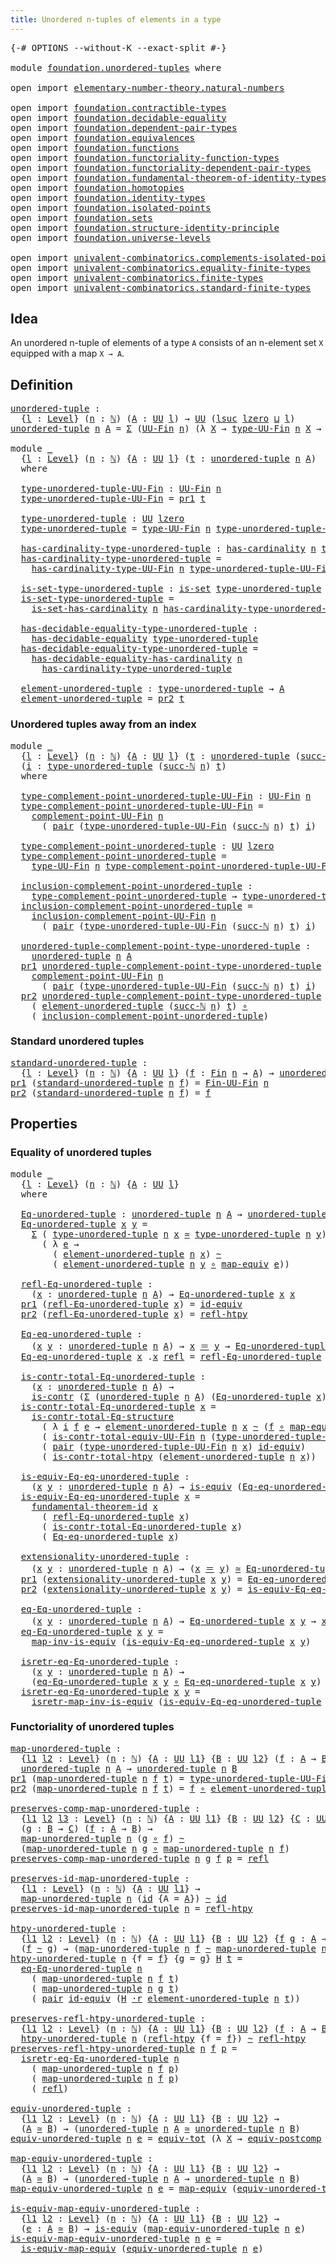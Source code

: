```yaml
---
title: Unordered n-tuples of elements in a type
---
```


<pre class="Agda"><a id="66" class="Symbol">{-#</a> <a id="70" class="Keyword">OPTIONS</a> <a id="78" class="Pragma">--without-K</a> <a id="90" class="Pragma">--exact-split</a> <a id="104" class="Symbol">#-}</a>

<a id="109" class="Keyword">module</a> <a id="116" href="foundation.unordered-tuples.html" class="Module">foundation.unordered-tuples</a> <a id="144" class="Keyword">where</a>

<a id="151" class="Keyword">open</a> <a id="156" class="Keyword">import</a> <a id="163" href="elementary-number-theory.natural-numbers.html" class="Module">elementary-number-theory.natural-numbers</a>

<a id="205" class="Keyword">open</a> <a id="210" class="Keyword">import</a> <a id="217" href="foundation.contractible-types.html" class="Module">foundation.contractible-types</a>
<a id="247" class="Keyword">open</a> <a id="252" class="Keyword">import</a> <a id="259" href="foundation.decidable-equality.html" class="Module">foundation.decidable-equality</a>
<a id="289" class="Keyword">open</a> <a id="294" class="Keyword">import</a> <a id="301" href="foundation.dependent-pair-types.html" class="Module">foundation.dependent-pair-types</a>
<a id="333" class="Keyword">open</a> <a id="338" class="Keyword">import</a> <a id="345" href="foundation.equivalences.html" class="Module">foundation.equivalences</a>
<a id="369" class="Keyword">open</a> <a id="374" class="Keyword">import</a> <a id="381" href="foundation.functions.html" class="Module">foundation.functions</a>
<a id="402" class="Keyword">open</a> <a id="407" class="Keyword">import</a> <a id="414" href="foundation.functoriality-function-types.html" class="Module">foundation.functoriality-function-types</a>
<a id="454" class="Keyword">open</a> <a id="459" class="Keyword">import</a> <a id="466" href="foundation.functoriality-dependent-pair-types.html" class="Module">foundation.functoriality-dependent-pair-types</a>
<a id="512" class="Keyword">open</a> <a id="517" class="Keyword">import</a> <a id="524" href="foundation.fundamental-theorem-of-identity-types.html" class="Module">foundation.fundamental-theorem-of-identity-types</a>
<a id="573" class="Keyword">open</a> <a id="578" class="Keyword">import</a> <a id="585" href="foundation.homotopies.html" class="Module">foundation.homotopies</a>
<a id="607" class="Keyword">open</a> <a id="612" class="Keyword">import</a> <a id="619" href="foundation.identity-types.html" class="Module">foundation.identity-types</a>
<a id="645" class="Keyword">open</a> <a id="650" class="Keyword">import</a> <a id="657" href="foundation.isolated-points.html" class="Module">foundation.isolated-points</a>
<a id="684" class="Keyword">open</a> <a id="689" class="Keyword">import</a> <a id="696" href="foundation.sets.html" class="Module">foundation.sets</a>
<a id="712" class="Keyword">open</a> <a id="717" class="Keyword">import</a> <a id="724" href="foundation.structure-identity-principle.html" class="Module">foundation.structure-identity-principle</a>
<a id="764" class="Keyword">open</a> <a id="769" class="Keyword">import</a> <a id="776" href="foundation.universe-levels.html" class="Module">foundation.universe-levels</a>

<a id="804" class="Keyword">open</a> <a id="809" class="Keyword">import</a> <a id="816" href="univalent-combinatorics.complements-isolated-points.html" class="Module">univalent-combinatorics.complements-isolated-points</a>
<a id="868" class="Keyword">open</a> <a id="873" class="Keyword">import</a> <a id="880" href="univalent-combinatorics.equality-finite-types.html" class="Module">univalent-combinatorics.equality-finite-types</a>
<a id="926" class="Keyword">open</a> <a id="931" class="Keyword">import</a> <a id="938" href="univalent-combinatorics.finite-types.html" class="Module">univalent-combinatorics.finite-types</a>
<a id="975" class="Keyword">open</a> <a id="980" class="Keyword">import</a> <a id="987" href="univalent-combinatorics.standard-finite-types.html" class="Module">univalent-combinatorics.standard-finite-types</a>
</pre>
## Idea

An unordered n-tuple of elements of a type `A` consists of an n-element set `X` equipped with a map `X → A`.

## Definition

<pre class="Agda"><a id="unordered-tuple"></a><a id="1180" href="foundation.unordered-tuples.html#1180" class="Function">unordered-tuple</a> <a id="1196" class="Symbol">:</a>
  <a id="1200" class="Symbol">{</a><a id="1201" href="foundation.unordered-tuples.html#1201" class="Bound">l</a> <a id="1203" class="Symbol">:</a> <a id="1205" href="Agda.Primitive.html#597" class="Postulate">Level</a><a id="1210" class="Symbol">}</a> <a id="1212" class="Symbol">(</a><a id="1213" href="foundation.unordered-tuples.html#1213" class="Bound">n</a> <a id="1215" class="Symbol">:</a> <a id="1217" href="elementary-number-theory.natural-numbers.html#1530" class="Datatype">ℕ</a><a id="1218" class="Symbol">)</a> <a id="1220" class="Symbol">(</a><a id="1221" href="foundation.unordered-tuples.html#1221" class="Bound">A</a> <a id="1223" class="Symbol">:</a> <a id="1225" href="foundation-core.universe-levels.html#235" class="Primitive">UU</a> <a id="1228" href="foundation.unordered-tuples.html#1201" class="Bound">l</a><a id="1229" class="Symbol">)</a> <a id="1231" class="Symbol">→</a> <a id="1233" href="foundation-core.universe-levels.html#235" class="Primitive">UU</a> <a id="1236" class="Symbol">(</a><a id="1237" href="Agda.Primitive.html#780" class="Primitive">lsuc</a> <a id="1242" href="Agda.Primitive.html#764" class="Primitive">lzero</a> <a id="1248" href="Agda.Primitive.html#810" class="Primitive Operator">⊔</a> <a id="1250" href="foundation.unordered-tuples.html#1201" class="Bound">l</a><a id="1251" class="Symbol">)</a>
<a id="1253" href="foundation.unordered-tuples.html#1180" class="Function">unordered-tuple</a> <a id="1269" href="foundation.unordered-tuples.html#1269" class="Bound">n</a> <a id="1271" href="foundation.unordered-tuples.html#1271" class="Bound">A</a> <a id="1273" class="Symbol">=</a> <a id="1275" href="foundation-core.dependent-pair-types.html#515" class="Record">Σ</a> <a id="1277" class="Symbol">(</a><a id="1278" href="univalent-combinatorics.finite-types.html#5852" class="Function">UU-Fin</a> <a id="1285" href="foundation.unordered-tuples.html#1269" class="Bound">n</a><a id="1286" class="Symbol">)</a> <a id="1288" class="Symbol">(λ</a> <a id="1291" href="foundation.unordered-tuples.html#1291" class="Bound">X</a> <a id="1293" class="Symbol">→</a> <a id="1295" href="univalent-combinatorics.finite-types.html#5914" class="Function">type-UU-Fin</a> <a id="1307" href="foundation.unordered-tuples.html#1269" class="Bound">n</a> <a id="1309" href="foundation.unordered-tuples.html#1291" class="Bound">X</a> <a id="1311" class="Symbol">→</a> <a id="1313" href="foundation.unordered-tuples.html#1271" class="Bound">A</a><a id="1314" class="Symbol">)</a>

<a id="1317" class="Keyword">module</a> <a id="1324" href="foundation.unordered-tuples.html#1324" class="Module">_</a>
  <a id="1328" class="Symbol">{</a><a id="1329" href="foundation.unordered-tuples.html#1329" class="Bound">l</a> <a id="1331" class="Symbol">:</a> <a id="1333" href="Agda.Primitive.html#597" class="Postulate">Level</a><a id="1338" class="Symbol">}</a> <a id="1340" class="Symbol">(</a><a id="1341" href="foundation.unordered-tuples.html#1341" class="Bound">n</a> <a id="1343" class="Symbol">:</a> <a id="1345" href="elementary-number-theory.natural-numbers.html#1530" class="Datatype">ℕ</a><a id="1346" class="Symbol">)</a> <a id="1348" class="Symbol">{</a><a id="1349" href="foundation.unordered-tuples.html#1349" class="Bound">A</a> <a id="1351" class="Symbol">:</a> <a id="1353" href="foundation-core.universe-levels.html#235" class="Primitive">UU</a> <a id="1356" href="foundation.unordered-tuples.html#1329" class="Bound">l</a><a id="1357" class="Symbol">}</a> <a id="1359" class="Symbol">(</a><a id="1360" href="foundation.unordered-tuples.html#1360" class="Bound">t</a> <a id="1362" class="Symbol">:</a> <a id="1364" href="foundation.unordered-tuples.html#1180" class="Function">unordered-tuple</a> <a id="1380" href="foundation.unordered-tuples.html#1341" class="Bound">n</a> <a id="1382" href="foundation.unordered-tuples.html#1349" class="Bound">A</a><a id="1383" class="Symbol">)</a>
  <a id="1387" class="Keyword">where</a>

  <a id="1396" href="foundation.unordered-tuples.html#1396" class="Function">type-unordered-tuple-UU-Fin</a> <a id="1424" class="Symbol">:</a> <a id="1426" href="univalent-combinatorics.finite-types.html#5852" class="Function">UU-Fin</a> <a id="1433" href="foundation.unordered-tuples.html#1341" class="Bound">n</a>
  <a id="1437" href="foundation.unordered-tuples.html#1396" class="Function">type-unordered-tuple-UU-Fin</a> <a id="1465" class="Symbol">=</a> <a id="1467" href="foundation-core.dependent-pair-types.html#605" class="Field">pr1</a> <a id="1471" href="foundation.unordered-tuples.html#1360" class="Bound">t</a>

  <a id="1476" href="foundation.unordered-tuples.html#1476" class="Function">type-unordered-tuple</a> <a id="1497" class="Symbol">:</a> <a id="1499" href="foundation-core.universe-levels.html#235" class="Primitive">UU</a> <a id="1502" href="Agda.Primitive.html#764" class="Primitive">lzero</a>
  <a id="1510" href="foundation.unordered-tuples.html#1476" class="Function">type-unordered-tuple</a> <a id="1531" class="Symbol">=</a> <a id="1533" href="univalent-combinatorics.finite-types.html#5914" class="Function">type-UU-Fin</a> <a id="1545" href="foundation.unordered-tuples.html#1341" class="Bound">n</a> <a id="1547" href="foundation.unordered-tuples.html#1396" class="Function">type-unordered-tuple-UU-Fin</a>

  <a id="1578" href="foundation.unordered-tuples.html#1578" class="Function">has-cardinality-type-unordered-tuple</a> <a id="1615" class="Symbol">:</a> <a id="1617" href="univalent-combinatorics.finite-types.html#5208" class="Function">has-cardinality</a> <a id="1633" href="foundation.unordered-tuples.html#1341" class="Bound">n</a> <a id="1635" href="foundation.unordered-tuples.html#1476" class="Function">type-unordered-tuple</a>
  <a id="1658" href="foundation.unordered-tuples.html#1578" class="Function">has-cardinality-type-unordered-tuple</a> <a id="1695" class="Symbol">=</a>
    <a id="1701" href="univalent-combinatorics.finite-types.html#5994" class="Function">has-cardinality-type-UU-Fin</a> <a id="1729" href="foundation.unordered-tuples.html#1341" class="Bound">n</a> <a id="1731" href="foundation.unordered-tuples.html#1396" class="Function">type-unordered-tuple-UU-Fin</a>

  <a id="1762" href="foundation.unordered-tuples.html#1762" class="Function">is-set-type-unordered-tuple</a> <a id="1790" class="Symbol">:</a> <a id="1792" href="foundation-core.sets.html#1113" class="Function">is-set</a> <a id="1799" href="foundation.unordered-tuples.html#1476" class="Function">type-unordered-tuple</a>
  <a id="1822" href="foundation.unordered-tuples.html#1762" class="Function">is-set-type-unordered-tuple</a> <a id="1850" class="Symbol">=</a>
    <a id="1856" href="univalent-combinatorics.finite-types.html#14885" class="Function">is-set-has-cardinality</a> <a id="1879" href="foundation.unordered-tuples.html#1341" class="Bound">n</a> <a id="1881" href="foundation.unordered-tuples.html#1578" class="Function">has-cardinality-type-unordered-tuple</a>

  <a id="1921" href="foundation.unordered-tuples.html#1921" class="Function">has-decidable-equality-type-unordered-tuple</a> <a id="1965" class="Symbol">:</a>
    <a id="1971" href="foundation.decidable-equality.html#1796" class="Function">has-decidable-equality</a> <a id="1994" href="foundation.unordered-tuples.html#1476" class="Function">type-unordered-tuple</a>
  <a id="2017" href="foundation.unordered-tuples.html#1921" class="Function">has-decidable-equality-type-unordered-tuple</a> <a id="2061" class="Symbol">=</a>
    <a id="2067" href="univalent-combinatorics.equality-finite-types.html#2182" class="Function">has-decidable-equality-has-cardinality</a> <a id="2106" href="foundation.unordered-tuples.html#1341" class="Bound">n</a>
      <a id="2114" href="foundation.unordered-tuples.html#1578" class="Function">has-cardinality-type-unordered-tuple</a>
      
  <a id="2160" href="foundation.unordered-tuples.html#2160" class="Function">element-unordered-tuple</a> <a id="2184" class="Symbol">:</a> <a id="2186" href="foundation.unordered-tuples.html#1476" class="Function">type-unordered-tuple</a> <a id="2207" class="Symbol">→</a> <a id="2209" href="foundation.unordered-tuples.html#1349" class="Bound">A</a>
  <a id="2213" href="foundation.unordered-tuples.html#2160" class="Function">element-unordered-tuple</a> <a id="2237" class="Symbol">=</a> <a id="2239" href="foundation-core.dependent-pair-types.html#617" class="Field">pr2</a> <a id="2243" href="foundation.unordered-tuples.html#1360" class="Bound">t</a>
</pre>
### Unordered tuples away from an index

<pre class="Agda"><a id="2299" class="Keyword">module</a> <a id="2306" href="foundation.unordered-tuples.html#2306" class="Module">_</a>
  <a id="2310" class="Symbol">{</a><a id="2311" href="foundation.unordered-tuples.html#2311" class="Bound">l</a> <a id="2313" class="Symbol">:</a> <a id="2315" href="Agda.Primitive.html#597" class="Postulate">Level</a><a id="2320" class="Symbol">}</a> <a id="2322" class="Symbol">(</a><a id="2323" href="foundation.unordered-tuples.html#2323" class="Bound">n</a> <a id="2325" class="Symbol">:</a> <a id="2327" href="elementary-number-theory.natural-numbers.html#1530" class="Datatype">ℕ</a><a id="2328" class="Symbol">)</a> <a id="2330" class="Symbol">{</a><a id="2331" href="foundation.unordered-tuples.html#2331" class="Bound">A</a> <a id="2333" class="Symbol">:</a> <a id="2335" href="foundation-core.universe-levels.html#235" class="Primitive">UU</a> <a id="2338" href="foundation.unordered-tuples.html#2311" class="Bound">l</a><a id="2339" class="Symbol">}</a> <a id="2341" class="Symbol">(</a><a id="2342" href="foundation.unordered-tuples.html#2342" class="Bound">t</a> <a id="2344" class="Symbol">:</a> <a id="2346" href="foundation.unordered-tuples.html#1180" class="Function">unordered-tuple</a> <a id="2362" class="Symbol">(</a><a id="2363" href="elementary-number-theory.natural-numbers.html#1564" class="InductiveConstructor">succ-ℕ</a> <a id="2370" href="foundation.unordered-tuples.html#2323" class="Bound">n</a><a id="2371" class="Symbol">)</a> <a id="2373" href="foundation.unordered-tuples.html#2331" class="Bound">A</a><a id="2374" class="Symbol">)</a>
  <a id="2378" class="Symbol">(</a><a id="2379" href="foundation.unordered-tuples.html#2379" class="Bound">i</a> <a id="2381" class="Symbol">:</a> <a id="2383" href="foundation.unordered-tuples.html#1476" class="Function">type-unordered-tuple</a> <a id="2404" class="Symbol">(</a><a id="2405" href="elementary-number-theory.natural-numbers.html#1564" class="InductiveConstructor">succ-ℕ</a> <a id="2412" href="foundation.unordered-tuples.html#2323" class="Bound">n</a><a id="2413" class="Symbol">)</a> <a id="2415" href="foundation.unordered-tuples.html#2342" class="Bound">t</a><a id="2416" class="Symbol">)</a>
  <a id="2420" class="Keyword">where</a>

  <a id="2429" href="foundation.unordered-tuples.html#2429" class="Function">type-complement-point-unordered-tuple-UU-Fin</a> <a id="2474" class="Symbol">:</a> <a id="2476" href="univalent-combinatorics.finite-types.html#5852" class="Function">UU-Fin</a> <a id="2483" href="foundation.unordered-tuples.html#2323" class="Bound">n</a>
  <a id="2487" href="foundation.unordered-tuples.html#2429" class="Function">type-complement-point-unordered-tuple-UU-Fin</a> <a id="2532" class="Symbol">=</a>
    <a id="2538" href="univalent-combinatorics.complements-isolated-points.html#4996" class="Function">complement-point-UU-Fin</a> <a id="2562" href="foundation.unordered-tuples.html#2323" class="Bound">n</a>
      <a id="2570" class="Symbol">(</a> <a id="2572" href="foundation-core.dependent-pair-types.html#588" class="InductiveConstructor">pair</a> <a id="2577" class="Symbol">(</a><a id="2578" href="foundation.unordered-tuples.html#1396" class="Function">type-unordered-tuple-UU-Fin</a> <a id="2606" class="Symbol">(</a><a id="2607" href="elementary-number-theory.natural-numbers.html#1564" class="InductiveConstructor">succ-ℕ</a> <a id="2614" href="foundation.unordered-tuples.html#2323" class="Bound">n</a><a id="2615" class="Symbol">)</a> <a id="2617" href="foundation.unordered-tuples.html#2342" class="Bound">t</a><a id="2618" class="Symbol">)</a> <a id="2620" href="foundation.unordered-tuples.html#2379" class="Bound">i</a><a id="2621" class="Symbol">)</a>

  <a id="2626" href="foundation.unordered-tuples.html#2626" class="Function">type-complement-point-unordered-tuple</a> <a id="2664" class="Symbol">:</a> <a id="2666" href="foundation-core.universe-levels.html#235" class="Primitive">UU</a> <a id="2669" href="Agda.Primitive.html#764" class="Primitive">lzero</a>
  <a id="2677" href="foundation.unordered-tuples.html#2626" class="Function">type-complement-point-unordered-tuple</a> <a id="2715" class="Symbol">=</a>
    <a id="2721" href="univalent-combinatorics.finite-types.html#5914" class="Function">type-UU-Fin</a> <a id="2733" href="foundation.unordered-tuples.html#2323" class="Bound">n</a> <a id="2735" href="foundation.unordered-tuples.html#2429" class="Function">type-complement-point-unordered-tuple-UU-Fin</a>

  <a id="2783" href="foundation.unordered-tuples.html#2783" class="Function">inclusion-complement-point-unordered-tuple</a> <a id="2826" class="Symbol">:</a>
    <a id="2832" href="foundation.unordered-tuples.html#2626" class="Function">type-complement-point-unordered-tuple</a> <a id="2870" class="Symbol">→</a> <a id="2872" href="foundation.unordered-tuples.html#1476" class="Function">type-unordered-tuple</a> <a id="2893" class="Symbol">(</a><a id="2894" href="elementary-number-theory.natural-numbers.html#1564" class="InductiveConstructor">succ-ℕ</a> <a id="2901" href="foundation.unordered-tuples.html#2323" class="Bound">n</a><a id="2902" class="Symbol">)</a> <a id="2904" href="foundation.unordered-tuples.html#2342" class="Bound">t</a>
  <a id="2908" href="foundation.unordered-tuples.html#2783" class="Function">inclusion-complement-point-unordered-tuple</a> <a id="2951" class="Symbol">=</a>
    <a id="2957" href="univalent-combinatorics.complements-isolated-points.html#5153" class="Function">inclusion-complement-point-UU-Fin</a> <a id="2991" href="foundation.unordered-tuples.html#2323" class="Bound">n</a>
      <a id="2999" class="Symbol">(</a> <a id="3001" href="foundation-core.dependent-pair-types.html#588" class="InductiveConstructor">pair</a> <a id="3006" class="Symbol">(</a><a id="3007" href="foundation.unordered-tuples.html#1396" class="Function">type-unordered-tuple-UU-Fin</a> <a id="3035" class="Symbol">(</a><a id="3036" href="elementary-number-theory.natural-numbers.html#1564" class="InductiveConstructor">succ-ℕ</a> <a id="3043" href="foundation.unordered-tuples.html#2323" class="Bound">n</a><a id="3044" class="Symbol">)</a> <a id="3046" href="foundation.unordered-tuples.html#2342" class="Bound">t</a><a id="3047" class="Symbol">)</a> <a id="3049" href="foundation.unordered-tuples.html#2379" class="Bound">i</a><a id="3050" class="Symbol">)</a>

  <a id="3055" href="foundation.unordered-tuples.html#3055" class="Function">unordered-tuple-complement-point-type-unordered-tuple</a> <a id="3109" class="Symbol">:</a>
    <a id="3115" href="foundation.unordered-tuples.html#1180" class="Function">unordered-tuple</a> <a id="3131" href="foundation.unordered-tuples.html#2323" class="Bound">n</a> <a id="3133" href="foundation.unordered-tuples.html#2331" class="Bound">A</a>
  <a id="3137" href="foundation-core.dependent-pair-types.html#605" class="Field">pr1</a> <a id="3141" href="foundation.unordered-tuples.html#3055" class="Function">unordered-tuple-complement-point-type-unordered-tuple</a> <a id="3195" class="Symbol">=</a>
    <a id="3201" href="univalent-combinatorics.complements-isolated-points.html#4996" class="Function">complement-point-UU-Fin</a> <a id="3225" href="foundation.unordered-tuples.html#2323" class="Bound">n</a>
      <a id="3233" class="Symbol">(</a> <a id="3235" href="foundation-core.dependent-pair-types.html#588" class="InductiveConstructor">pair</a> <a id="3240" class="Symbol">(</a><a id="3241" href="foundation.unordered-tuples.html#1396" class="Function">type-unordered-tuple-UU-Fin</a> <a id="3269" class="Symbol">(</a><a id="3270" href="elementary-number-theory.natural-numbers.html#1564" class="InductiveConstructor">succ-ℕ</a> <a id="3277" href="foundation.unordered-tuples.html#2323" class="Bound">n</a><a id="3278" class="Symbol">)</a> <a id="3280" href="foundation.unordered-tuples.html#2342" class="Bound">t</a><a id="3281" class="Symbol">)</a> <a id="3283" href="foundation.unordered-tuples.html#2379" class="Bound">i</a><a id="3284" class="Symbol">)</a>
  <a id="3288" href="foundation-core.dependent-pair-types.html#617" class="Field">pr2</a> <a id="3292" href="foundation.unordered-tuples.html#3055" class="Function">unordered-tuple-complement-point-type-unordered-tuple</a> <a id="3346" class="Symbol">=</a>
    <a id="3352" class="Symbol">(</a> <a id="3354" href="foundation.unordered-tuples.html#2160" class="Function">element-unordered-tuple</a> <a id="3378" class="Symbol">(</a><a id="3379" href="elementary-number-theory.natural-numbers.html#1564" class="InductiveConstructor">succ-ℕ</a> <a id="3386" href="foundation.unordered-tuples.html#2323" class="Bound">n</a><a id="3387" class="Symbol">)</a> <a id="3389" href="foundation.unordered-tuples.html#2342" class="Bound">t</a><a id="3390" class="Symbol">)</a> <a id="3392" href="foundation-core.functions.html#420" class="Function Operator">∘</a>
    <a id="3398" class="Symbol">(</a> <a id="3400" href="foundation.unordered-tuples.html#2783" class="Function">inclusion-complement-point-unordered-tuple</a><a id="3442" class="Symbol">)</a>
</pre>
### Standard unordered tuples

<pre class="Agda"><a id="standard-unordered-tuple"></a><a id="3488" href="foundation.unordered-tuples.html#3488" class="Function">standard-unordered-tuple</a> <a id="3513" class="Symbol">:</a>
  <a id="3517" class="Symbol">{</a><a id="3518" href="foundation.unordered-tuples.html#3518" class="Bound">l</a> <a id="3520" class="Symbol">:</a> <a id="3522" href="Agda.Primitive.html#597" class="Postulate">Level</a><a id="3527" class="Symbol">}</a> <a id="3529" class="Symbol">(</a><a id="3530" href="foundation.unordered-tuples.html#3530" class="Bound">n</a> <a id="3532" class="Symbol">:</a> <a id="3534" href="elementary-number-theory.natural-numbers.html#1530" class="Datatype">ℕ</a><a id="3535" class="Symbol">)</a> <a id="3537" class="Symbol">{</a><a id="3538" href="foundation.unordered-tuples.html#3538" class="Bound">A</a> <a id="3540" class="Symbol">:</a> <a id="3542" href="foundation-core.universe-levels.html#235" class="Primitive">UU</a> <a id="3545" href="foundation.unordered-tuples.html#3518" class="Bound">l</a><a id="3546" class="Symbol">}</a> <a id="3548" class="Symbol">(</a><a id="3549" href="foundation.unordered-tuples.html#3549" class="Bound">f</a> <a id="3551" class="Symbol">:</a> <a id="3553" href="univalent-combinatorics.standard-finite-types.html#2393" class="Function">Fin</a> <a id="3557" href="foundation.unordered-tuples.html#3530" class="Bound">n</a> <a id="3559" class="Symbol">→</a> <a id="3561" href="foundation.unordered-tuples.html#3538" class="Bound">A</a><a id="3562" class="Symbol">)</a> <a id="3564" class="Symbol">→</a> <a id="3566" href="foundation.unordered-tuples.html#1180" class="Function">unordered-tuple</a> <a id="3582" href="foundation.unordered-tuples.html#3530" class="Bound">n</a> <a id="3584" href="foundation.unordered-tuples.html#3538" class="Bound">A</a>
<a id="3586" href="foundation-core.dependent-pair-types.html#605" class="Field">pr1</a> <a id="3590" class="Symbol">(</a><a id="3591" href="foundation.unordered-tuples.html#3488" class="Function">standard-unordered-tuple</a> <a id="3616" href="foundation.unordered-tuples.html#3616" class="Bound">n</a> <a id="3618" href="foundation.unordered-tuples.html#3618" class="Bound">f</a><a id="3619" class="Symbol">)</a> <a id="3621" class="Symbol">=</a> <a id="3623" href="univalent-combinatorics.finite-types.html#9696" class="Function">Fin-UU-Fin</a> <a id="3634" href="foundation.unordered-tuples.html#3616" class="Bound">n</a>
<a id="3636" href="foundation-core.dependent-pair-types.html#617" class="Field">pr2</a> <a id="3640" class="Symbol">(</a><a id="3641" href="foundation.unordered-tuples.html#3488" class="Function">standard-unordered-tuple</a> <a id="3666" href="foundation.unordered-tuples.html#3666" class="Bound">n</a> <a id="3668" href="foundation.unordered-tuples.html#3668" class="Bound">f</a><a id="3669" class="Symbol">)</a> <a id="3671" class="Symbol">=</a> <a id="3673" href="foundation.unordered-tuples.html#3668" class="Bound">f</a>
</pre>
## Properties

### Equality of unordered tuples

<pre class="Agda"><a id="3737" class="Keyword">module</a> <a id="3744" href="foundation.unordered-tuples.html#3744" class="Module">_</a>
  <a id="3748" class="Symbol">{</a><a id="3749" href="foundation.unordered-tuples.html#3749" class="Bound">l</a> <a id="3751" class="Symbol">:</a> <a id="3753" href="Agda.Primitive.html#597" class="Postulate">Level</a><a id="3758" class="Symbol">}</a> <a id="3760" class="Symbol">(</a><a id="3761" href="foundation.unordered-tuples.html#3761" class="Bound">n</a> <a id="3763" class="Symbol">:</a> <a id="3765" href="elementary-number-theory.natural-numbers.html#1530" class="Datatype">ℕ</a><a id="3766" class="Symbol">)</a> <a id="3768" class="Symbol">{</a><a id="3769" href="foundation.unordered-tuples.html#3769" class="Bound">A</a> <a id="3771" class="Symbol">:</a> <a id="3773" href="foundation-core.universe-levels.html#235" class="Primitive">UU</a> <a id="3776" href="foundation.unordered-tuples.html#3749" class="Bound">l</a><a id="3777" class="Symbol">}</a>
  <a id="3781" class="Keyword">where</a>
  
  <a id="3792" href="foundation.unordered-tuples.html#3792" class="Function">Eq-unordered-tuple</a> <a id="3811" class="Symbol">:</a> <a id="3813" href="foundation.unordered-tuples.html#1180" class="Function">unordered-tuple</a> <a id="3829" href="foundation.unordered-tuples.html#3761" class="Bound">n</a> <a id="3831" href="foundation.unordered-tuples.html#3769" class="Bound">A</a> <a id="3833" class="Symbol">→</a> <a id="3835" href="foundation.unordered-tuples.html#1180" class="Function">unordered-tuple</a> <a id="3851" href="foundation.unordered-tuples.html#3761" class="Bound">n</a> <a id="3853" href="foundation.unordered-tuples.html#3769" class="Bound">A</a> <a id="3855" class="Symbol">→</a> <a id="3857" href="foundation-core.universe-levels.html#235" class="Primitive">UU</a> <a id="3860" href="foundation.unordered-tuples.html#3749" class="Bound">l</a>
  <a id="3864" href="foundation.unordered-tuples.html#3792" class="Function">Eq-unordered-tuple</a> <a id="3883" href="foundation.unordered-tuples.html#3883" class="Bound">x</a> <a id="3885" href="foundation.unordered-tuples.html#3885" class="Bound">y</a> <a id="3887" class="Symbol">=</a>
    <a id="3893" href="foundation-core.dependent-pair-types.html#515" class="Record">Σ</a> <a id="3895" class="Symbol">(</a> <a id="3897" href="foundation.unordered-tuples.html#1476" class="Function">type-unordered-tuple</a> <a id="3918" href="foundation.unordered-tuples.html#3761" class="Bound">n</a> <a id="3920" href="foundation.unordered-tuples.html#3883" class="Bound">x</a> <a id="3922" href="foundation-core.equivalences.html#1621" class="Function Operator">≃</a> <a id="3924" href="foundation.unordered-tuples.html#1476" class="Function">type-unordered-tuple</a> <a id="3945" href="foundation.unordered-tuples.html#3761" class="Bound">n</a> <a id="3947" href="foundation.unordered-tuples.html#3885" class="Bound">y</a><a id="3948" class="Symbol">)</a>
      <a id="3956" class="Symbol">(</a> <a id="3958" class="Symbol">λ</a> <a id="3960" href="foundation.unordered-tuples.html#3960" class="Bound">e</a> <a id="3962" class="Symbol">→</a>
        <a id="3972" class="Symbol">(</a> <a id="3974" href="foundation.unordered-tuples.html#2160" class="Function">element-unordered-tuple</a> <a id="3998" href="foundation.unordered-tuples.html#3761" class="Bound">n</a> <a id="4000" href="foundation.unordered-tuples.html#3883" class="Bound">x</a><a id="4001" class="Symbol">)</a> <a id="4003" href="foundation-core.homotopies.html#627" class="Function Operator">~</a>
        <a id="4013" class="Symbol">(</a> <a id="4015" href="foundation.unordered-tuples.html#2160" class="Function">element-unordered-tuple</a> <a id="4039" href="foundation.unordered-tuples.html#3761" class="Bound">n</a> <a id="4041" href="foundation.unordered-tuples.html#3885" class="Bound">y</a> <a id="4043" href="foundation-core.functions.html#420" class="Function Operator">∘</a> <a id="4045" href="foundation-core.equivalences.html#1821" class="Function">map-equiv</a> <a id="4055" href="foundation.unordered-tuples.html#3960" class="Bound">e</a><a id="4056" class="Symbol">))</a>

  <a id="4062" href="foundation.unordered-tuples.html#4062" class="Function">refl-Eq-unordered-tuple</a> <a id="4086" class="Symbol">:</a>
    <a id="4092" class="Symbol">(</a><a id="4093" href="foundation.unordered-tuples.html#4093" class="Bound">x</a> <a id="4095" class="Symbol">:</a> <a id="4097" href="foundation.unordered-tuples.html#1180" class="Function">unordered-tuple</a> <a id="4113" href="foundation.unordered-tuples.html#3761" class="Bound">n</a> <a id="4115" href="foundation.unordered-tuples.html#3769" class="Bound">A</a><a id="4116" class="Symbol">)</a> <a id="4118" class="Symbol">→</a> <a id="4120" href="foundation.unordered-tuples.html#3792" class="Function">Eq-unordered-tuple</a> <a id="4139" href="foundation.unordered-tuples.html#4093" class="Bound">x</a> <a id="4141" href="foundation.unordered-tuples.html#4093" class="Bound">x</a>
  <a id="4145" href="foundation-core.dependent-pair-types.html#605" class="Field">pr1</a> <a id="4149" class="Symbol">(</a><a id="4150" href="foundation.unordered-tuples.html#4062" class="Function">refl-Eq-unordered-tuple</a> <a id="4174" href="foundation.unordered-tuples.html#4174" class="Bound">x</a><a id="4175" class="Symbol">)</a> <a id="4177" class="Symbol">=</a> <a id="4179" href="foundation-core.equivalences.html#2494" class="Function">id-equiv</a>
  <a id="4190" href="foundation-core.dependent-pair-types.html#617" class="Field">pr2</a> <a id="4194" class="Symbol">(</a><a id="4195" href="foundation.unordered-tuples.html#4062" class="Function">refl-Eq-unordered-tuple</a> <a id="4219" href="foundation.unordered-tuples.html#4219" class="Bound">x</a><a id="4220" class="Symbol">)</a> <a id="4222" class="Symbol">=</a> <a id="4224" href="foundation-core.homotopies.html#741" class="Function">refl-htpy</a>

  <a id="4237" href="foundation.unordered-tuples.html#4237" class="Function">Eq-eq-unordered-tuple</a> <a id="4259" class="Symbol">:</a>
    <a id="4265" class="Symbol">(</a><a id="4266" href="foundation.unordered-tuples.html#4266" class="Bound">x</a> <a id="4268" href="foundation.unordered-tuples.html#4268" class="Bound">y</a> <a id="4270" class="Symbol">:</a> <a id="4272" href="foundation.unordered-tuples.html#1180" class="Function">unordered-tuple</a> <a id="4288" href="foundation.unordered-tuples.html#3761" class="Bound">n</a> <a id="4290" href="foundation.unordered-tuples.html#3769" class="Bound">A</a><a id="4291" class="Symbol">)</a> <a id="4293" class="Symbol">→</a> <a id="4295" href="foundation.unordered-tuples.html#4266" class="Bound">x</a> <a id="4297" href="foundation-core.identity-types.html#1865" class="Function Operator">＝</a> <a id="4299" href="foundation.unordered-tuples.html#4268" class="Bound">y</a> <a id="4301" class="Symbol">→</a> <a id="4303" href="foundation.unordered-tuples.html#3792" class="Function">Eq-unordered-tuple</a> <a id="4322" href="foundation.unordered-tuples.html#4266" class="Bound">x</a> <a id="4324" href="foundation.unordered-tuples.html#4268" class="Bound">y</a>
  <a id="4328" href="foundation.unordered-tuples.html#4237" class="Function">Eq-eq-unordered-tuple</a> <a id="4350" href="foundation.unordered-tuples.html#4350" class="Bound">x</a> <a id="4352" class="DottedPattern Symbol">.</a><a id="4353" href="foundation.unordered-tuples.html#4350" class="DottedPattern Bound">x</a> <a id="4355" href="foundation-core.identity-types.html#1820" class="InductiveConstructor">refl</a> <a id="4360" class="Symbol">=</a> <a id="4362" href="foundation.unordered-tuples.html#4062" class="Function">refl-Eq-unordered-tuple</a> <a id="4386" href="foundation.unordered-tuples.html#4350" class="Bound">x</a>

  <a id="4391" href="foundation.unordered-tuples.html#4391" class="Function">is-contr-total-Eq-unordered-tuple</a> <a id="4425" class="Symbol">:</a>
    <a id="4431" class="Symbol">(</a><a id="4432" href="foundation.unordered-tuples.html#4432" class="Bound">x</a> <a id="4434" class="Symbol">:</a> <a id="4436" href="foundation.unordered-tuples.html#1180" class="Function">unordered-tuple</a> <a id="4452" href="foundation.unordered-tuples.html#3761" class="Bound">n</a> <a id="4454" href="foundation.unordered-tuples.html#3769" class="Bound">A</a><a id="4455" class="Symbol">)</a> <a id="4457" class="Symbol">→</a>
    <a id="4463" href="foundation-core.contractible-types.html#1006" class="Function">is-contr</a> <a id="4472" class="Symbol">(</a><a id="4473" href="foundation-core.dependent-pair-types.html#515" class="Record">Σ</a> <a id="4475" class="Symbol">(</a><a id="4476" href="foundation.unordered-tuples.html#1180" class="Function">unordered-tuple</a> <a id="4492" href="foundation.unordered-tuples.html#3761" class="Bound">n</a> <a id="4494" href="foundation.unordered-tuples.html#3769" class="Bound">A</a><a id="4495" class="Symbol">)</a> <a id="4497" class="Symbol">(</a><a id="4498" href="foundation.unordered-tuples.html#3792" class="Function">Eq-unordered-tuple</a> <a id="4517" href="foundation.unordered-tuples.html#4432" class="Bound">x</a><a id="4518" class="Symbol">))</a>
  <a id="4523" href="foundation.unordered-tuples.html#4391" class="Function">is-contr-total-Eq-unordered-tuple</a> <a id="4557" href="foundation.unordered-tuples.html#4557" class="Bound">x</a> <a id="4559" class="Symbol">=</a>
    <a id="4565" href="foundation.structure-identity-principle.html#1355" class="Function">is-contr-total-Eq-structure</a>
      <a id="4599" class="Symbol">(</a> <a id="4601" class="Symbol">λ</a> <a id="4603" href="foundation.unordered-tuples.html#4603" class="Bound">i</a> <a id="4605" href="foundation.unordered-tuples.html#4605" class="Bound">f</a> <a id="4607" href="foundation.unordered-tuples.html#4607" class="Bound">e</a> <a id="4609" class="Symbol">→</a> <a id="4611" href="foundation.unordered-tuples.html#2160" class="Function">element-unordered-tuple</a> <a id="4635" href="foundation.unordered-tuples.html#3761" class="Bound">n</a> <a id="4637" href="foundation.unordered-tuples.html#4557" class="Bound">x</a> <a id="4639" href="foundation-core.homotopies.html#627" class="Function Operator">~</a> <a id="4641" class="Symbol">(</a><a id="4642" href="foundation.unordered-tuples.html#4605" class="Bound">f</a> <a id="4644" href="foundation-core.functions.html#420" class="Function Operator">∘</a> <a id="4646" href="foundation-core.equivalences.html#1821" class="Function">map-equiv</a> <a id="4656" href="foundation.unordered-tuples.html#4607" class="Bound">e</a><a id="4657" class="Symbol">))</a>
      <a id="4666" class="Symbol">(</a> <a id="4668" href="univalent-combinatorics.finite-types.html#22802" class="Function">is-contr-total-equiv-UU-Fin</a> <a id="4696" href="foundation.unordered-tuples.html#3761" class="Bound">n</a> <a id="4698" class="Symbol">(</a><a id="4699" href="foundation.unordered-tuples.html#1396" class="Function">type-unordered-tuple-UU-Fin</a> <a id="4727" href="foundation.unordered-tuples.html#3761" class="Bound">n</a> <a id="4729" href="foundation.unordered-tuples.html#4557" class="Bound">x</a><a id="4730" class="Symbol">))</a>
      <a id="4739" class="Symbol">(</a> <a id="4741" href="foundation-core.dependent-pair-types.html#588" class="InductiveConstructor">pair</a> <a id="4746" class="Symbol">(</a><a id="4747" href="foundation.unordered-tuples.html#1396" class="Function">type-unordered-tuple-UU-Fin</a> <a id="4775" href="foundation.unordered-tuples.html#3761" class="Bound">n</a> <a id="4777" href="foundation.unordered-tuples.html#4557" class="Bound">x</a><a id="4778" class="Symbol">)</a> <a id="4780" href="foundation-core.equivalences.html#2494" class="Function">id-equiv</a><a id="4788" class="Symbol">)</a>
      <a id="4796" class="Symbol">(</a> <a id="4798" href="foundation.homotopies.html#3155" class="Function">is-contr-total-htpy</a> <a id="4818" class="Symbol">(</a><a id="4819" href="foundation.unordered-tuples.html#2160" class="Function">element-unordered-tuple</a> <a id="4843" href="foundation.unordered-tuples.html#3761" class="Bound">n</a> <a id="4845" href="foundation.unordered-tuples.html#4557" class="Bound">x</a><a id="4846" class="Symbol">))</a>

  <a id="4852" href="foundation.unordered-tuples.html#4852" class="Function">is-equiv-Eq-eq-unordered-tuple</a> <a id="4883" class="Symbol">:</a>
    <a id="4889" class="Symbol">(</a><a id="4890" href="foundation.unordered-tuples.html#4890" class="Bound">x</a> <a id="4892" href="foundation.unordered-tuples.html#4892" class="Bound">y</a> <a id="4894" class="Symbol">:</a> <a id="4896" href="foundation.unordered-tuples.html#1180" class="Function">unordered-tuple</a> <a id="4912" href="foundation.unordered-tuples.html#3761" class="Bound">n</a> <a id="4914" href="foundation.unordered-tuples.html#3769" class="Bound">A</a><a id="4915" class="Symbol">)</a> <a id="4917" class="Symbol">→</a> <a id="4919" href="foundation-core.equivalences.html#1556" class="Function">is-equiv</a> <a id="4928" class="Symbol">(</a><a id="4929" href="foundation.unordered-tuples.html#4237" class="Function">Eq-eq-unordered-tuple</a> <a id="4951" href="foundation.unordered-tuples.html#4890" class="Bound">x</a> <a id="4953" href="foundation.unordered-tuples.html#4892" class="Bound">y</a><a id="4954" class="Symbol">)</a>
  <a id="4958" href="foundation.unordered-tuples.html#4852" class="Function">is-equiv-Eq-eq-unordered-tuple</a> <a id="4989" href="foundation.unordered-tuples.html#4989" class="Bound">x</a> <a id="4991" class="Symbol">=</a>
    <a id="4997" href="foundation-core.fundamental-theorem-of-identity-types.html#1904" class="Function">fundamental-theorem-id</a> <a id="5020" href="foundation.unordered-tuples.html#4989" class="Bound">x</a>
      <a id="5028" class="Symbol">(</a> <a id="5030" href="foundation.unordered-tuples.html#4062" class="Function">refl-Eq-unordered-tuple</a> <a id="5054" href="foundation.unordered-tuples.html#4989" class="Bound">x</a><a id="5055" class="Symbol">)</a>
      <a id="5063" class="Symbol">(</a> <a id="5065" href="foundation.unordered-tuples.html#4391" class="Function">is-contr-total-Eq-unordered-tuple</a> <a id="5099" href="foundation.unordered-tuples.html#4989" class="Bound">x</a><a id="5100" class="Symbol">)</a>
      <a id="5108" class="Symbol">(</a> <a id="5110" href="foundation.unordered-tuples.html#4237" class="Function">Eq-eq-unordered-tuple</a> <a id="5132" href="foundation.unordered-tuples.html#4989" class="Bound">x</a><a id="5133" class="Symbol">)</a>

  <a id="5138" href="foundation.unordered-tuples.html#5138" class="Function">extensionality-unordered-tuple</a> <a id="5169" class="Symbol">:</a>
    <a id="5175" class="Symbol">(</a><a id="5176" href="foundation.unordered-tuples.html#5176" class="Bound">x</a> <a id="5178" href="foundation.unordered-tuples.html#5178" class="Bound">y</a> <a id="5180" class="Symbol">:</a> <a id="5182" href="foundation.unordered-tuples.html#1180" class="Function">unordered-tuple</a> <a id="5198" href="foundation.unordered-tuples.html#3761" class="Bound">n</a> <a id="5200" href="foundation.unordered-tuples.html#3769" class="Bound">A</a><a id="5201" class="Symbol">)</a> <a id="5203" class="Symbol">→</a> <a id="5205" class="Symbol">(</a><a id="5206" href="foundation.unordered-tuples.html#5176" class="Bound">x</a> <a id="5208" href="foundation-core.identity-types.html#1865" class="Function Operator">＝</a> <a id="5210" href="foundation.unordered-tuples.html#5178" class="Bound">y</a><a id="5211" class="Symbol">)</a> <a id="5213" href="foundation-core.equivalences.html#1621" class="Function Operator">≃</a> <a id="5215" href="foundation.unordered-tuples.html#3792" class="Function">Eq-unordered-tuple</a> <a id="5234" href="foundation.unordered-tuples.html#5176" class="Bound">x</a> <a id="5236" href="foundation.unordered-tuples.html#5178" class="Bound">y</a>
  <a id="5240" href="foundation-core.dependent-pair-types.html#605" class="Field">pr1</a> <a id="5244" class="Symbol">(</a><a id="5245" href="foundation.unordered-tuples.html#5138" class="Function">extensionality-unordered-tuple</a> <a id="5276" href="foundation.unordered-tuples.html#5276" class="Bound">x</a> <a id="5278" href="foundation.unordered-tuples.html#5278" class="Bound">y</a><a id="5279" class="Symbol">)</a> <a id="5281" class="Symbol">=</a> <a id="5283" href="foundation.unordered-tuples.html#4237" class="Function">Eq-eq-unordered-tuple</a> <a id="5305" href="foundation.unordered-tuples.html#5276" class="Bound">x</a> <a id="5307" href="foundation.unordered-tuples.html#5278" class="Bound">y</a>
  <a id="5311" href="foundation-core.dependent-pair-types.html#617" class="Field">pr2</a> <a id="5315" class="Symbol">(</a><a id="5316" href="foundation.unordered-tuples.html#5138" class="Function">extensionality-unordered-tuple</a> <a id="5347" href="foundation.unordered-tuples.html#5347" class="Bound">x</a> <a id="5349" href="foundation.unordered-tuples.html#5349" class="Bound">y</a><a id="5350" class="Symbol">)</a> <a id="5352" class="Symbol">=</a> <a id="5354" href="foundation.unordered-tuples.html#4852" class="Function">is-equiv-Eq-eq-unordered-tuple</a> <a id="5385" href="foundation.unordered-tuples.html#5347" class="Bound">x</a> <a id="5387" href="foundation.unordered-tuples.html#5349" class="Bound">y</a>

  <a id="5392" href="foundation.unordered-tuples.html#5392" class="Function">eq-Eq-unordered-tuple</a> <a id="5414" class="Symbol">:</a>
    <a id="5420" class="Symbol">(</a><a id="5421" href="foundation.unordered-tuples.html#5421" class="Bound">x</a> <a id="5423" href="foundation.unordered-tuples.html#5423" class="Bound">y</a> <a id="5425" class="Symbol">:</a> <a id="5427" href="foundation.unordered-tuples.html#1180" class="Function">unordered-tuple</a> <a id="5443" href="foundation.unordered-tuples.html#3761" class="Bound">n</a> <a id="5445" href="foundation.unordered-tuples.html#3769" class="Bound">A</a><a id="5446" class="Symbol">)</a> <a id="5448" class="Symbol">→</a> <a id="5450" href="foundation.unordered-tuples.html#3792" class="Function">Eq-unordered-tuple</a> <a id="5469" href="foundation.unordered-tuples.html#5421" class="Bound">x</a> <a id="5471" href="foundation.unordered-tuples.html#5423" class="Bound">y</a> <a id="5473" class="Symbol">→</a> <a id="5475" href="foundation.unordered-tuples.html#5421" class="Bound">x</a> <a id="5477" href="foundation-core.identity-types.html#1865" class="Function Operator">＝</a> <a id="5479" href="foundation.unordered-tuples.html#5423" class="Bound">y</a>
  <a id="5483" href="foundation.unordered-tuples.html#5392" class="Function">eq-Eq-unordered-tuple</a> <a id="5505" href="foundation.unordered-tuples.html#5505" class="Bound">x</a> <a id="5507" href="foundation.unordered-tuples.html#5507" class="Bound">y</a> <a id="5509" class="Symbol">=</a>
    <a id="5515" href="foundation-core.equivalences.html#4187" class="Function">map-inv-is-equiv</a> <a id="5532" class="Symbol">(</a><a id="5533" href="foundation.unordered-tuples.html#4852" class="Function">is-equiv-Eq-eq-unordered-tuple</a> <a id="5564" href="foundation.unordered-tuples.html#5505" class="Bound">x</a> <a id="5566" href="foundation.unordered-tuples.html#5507" class="Bound">y</a><a id="5567" class="Symbol">)</a>

  <a id="5572" href="foundation.unordered-tuples.html#5572" class="Function">isretr-eq-Eq-unordered-tuple</a> <a id="5601" class="Symbol">:</a>
    <a id="5607" class="Symbol">(</a><a id="5608" href="foundation.unordered-tuples.html#5608" class="Bound">x</a> <a id="5610" href="foundation.unordered-tuples.html#5610" class="Bound">y</a> <a id="5612" class="Symbol">:</a> <a id="5614" href="foundation.unordered-tuples.html#1180" class="Function">unordered-tuple</a> <a id="5630" href="foundation.unordered-tuples.html#3761" class="Bound">n</a> <a id="5632" href="foundation.unordered-tuples.html#3769" class="Bound">A</a><a id="5633" class="Symbol">)</a> <a id="5635" class="Symbol">→</a>
    <a id="5641" class="Symbol">(</a><a id="5642" href="foundation.unordered-tuples.html#5392" class="Function">eq-Eq-unordered-tuple</a> <a id="5664" href="foundation.unordered-tuples.html#5608" class="Bound">x</a> <a id="5666" href="foundation.unordered-tuples.html#5610" class="Bound">y</a> <a id="5668" href="foundation-core.functions.html#420" class="Function Operator">∘</a> <a id="5670" href="foundation.unordered-tuples.html#4237" class="Function">Eq-eq-unordered-tuple</a> <a id="5692" href="foundation.unordered-tuples.html#5608" class="Bound">x</a> <a id="5694" href="foundation.unordered-tuples.html#5610" class="Bound">y</a><a id="5695" class="Symbol">)</a> <a id="5697" href="foundation-core.homotopies.html#627" class="Function Operator">~</a> <a id="5699" href="foundation-core.functions.html#322" class="Function">id</a>
  <a id="5704" href="foundation.unordered-tuples.html#5572" class="Function">isretr-eq-Eq-unordered-tuple</a> <a id="5733" href="foundation.unordered-tuples.html#5733" class="Bound">x</a> <a id="5735" href="foundation.unordered-tuples.html#5735" class="Bound">y</a> <a id="5737" class="Symbol">=</a>
    <a id="5743" href="foundation-core.equivalences.html#4395" class="Function">isretr-map-inv-is-equiv</a> <a id="5767" class="Symbol">(</a><a id="5768" href="foundation.unordered-tuples.html#4852" class="Function">is-equiv-Eq-eq-unordered-tuple</a> <a id="5799" href="foundation.unordered-tuples.html#5733" class="Bound">x</a> <a id="5801" href="foundation.unordered-tuples.html#5735" class="Bound">y</a><a id="5802" class="Symbol">)</a>
</pre>
### Functoriality of unordered tuples

<pre class="Agda"><a id="map-unordered-tuple"></a><a id="5856" href="foundation.unordered-tuples.html#5856" class="Function">map-unordered-tuple</a> <a id="5876" class="Symbol">:</a>
  <a id="5880" class="Symbol">{</a><a id="5881" href="foundation.unordered-tuples.html#5881" class="Bound">l1</a> <a id="5884" href="foundation.unordered-tuples.html#5884" class="Bound">l2</a> <a id="5887" class="Symbol">:</a> <a id="5889" href="Agda.Primitive.html#597" class="Postulate">Level</a><a id="5894" class="Symbol">}</a> <a id="5896" class="Symbol">(</a><a id="5897" href="foundation.unordered-tuples.html#5897" class="Bound">n</a> <a id="5899" class="Symbol">:</a> <a id="5901" href="elementary-number-theory.natural-numbers.html#1530" class="Datatype">ℕ</a><a id="5902" class="Symbol">)</a> <a id="5904" class="Symbol">{</a><a id="5905" href="foundation.unordered-tuples.html#5905" class="Bound">A</a> <a id="5907" class="Symbol">:</a> <a id="5909" href="foundation-core.universe-levels.html#235" class="Primitive">UU</a> <a id="5912" href="foundation.unordered-tuples.html#5881" class="Bound">l1</a><a id="5914" class="Symbol">}</a> <a id="5916" class="Symbol">{</a><a id="5917" href="foundation.unordered-tuples.html#5917" class="Bound">B</a> <a id="5919" class="Symbol">:</a> <a id="5921" href="foundation-core.universe-levels.html#235" class="Primitive">UU</a> <a id="5924" href="foundation.unordered-tuples.html#5884" class="Bound">l2</a><a id="5926" class="Symbol">}</a> <a id="5928" class="Symbol">(</a><a id="5929" href="foundation.unordered-tuples.html#5929" class="Bound">f</a> <a id="5931" class="Symbol">:</a> <a id="5933" href="foundation.unordered-tuples.html#5905" class="Bound">A</a> <a id="5935" class="Symbol">→</a> <a id="5937" href="foundation.unordered-tuples.html#5917" class="Bound">B</a><a id="5938" class="Symbol">)</a> <a id="5940" class="Symbol">→</a>
  <a id="5944" href="foundation.unordered-tuples.html#1180" class="Function">unordered-tuple</a> <a id="5960" href="foundation.unordered-tuples.html#5897" class="Bound">n</a> <a id="5962" href="foundation.unordered-tuples.html#5905" class="Bound">A</a> <a id="5964" class="Symbol">→</a> <a id="5966" href="foundation.unordered-tuples.html#1180" class="Function">unordered-tuple</a> <a id="5982" href="foundation.unordered-tuples.html#5897" class="Bound">n</a> <a id="5984" href="foundation.unordered-tuples.html#5917" class="Bound">B</a>
<a id="5986" href="foundation-core.dependent-pair-types.html#605" class="Field">pr1</a> <a id="5990" class="Symbol">(</a><a id="5991" href="foundation.unordered-tuples.html#5856" class="Function">map-unordered-tuple</a> <a id="6011" href="foundation.unordered-tuples.html#6011" class="Bound">n</a> <a id="6013" href="foundation.unordered-tuples.html#6013" class="Bound">f</a> <a id="6015" href="foundation.unordered-tuples.html#6015" class="Bound">t</a><a id="6016" class="Symbol">)</a> <a id="6018" class="Symbol">=</a> <a id="6020" href="foundation.unordered-tuples.html#1396" class="Function">type-unordered-tuple-UU-Fin</a> <a id="6048" href="foundation.unordered-tuples.html#6011" class="Bound">n</a> <a id="6050" href="foundation.unordered-tuples.html#6015" class="Bound">t</a>
<a id="6052" href="foundation-core.dependent-pair-types.html#617" class="Field">pr2</a> <a id="6056" class="Symbol">(</a><a id="6057" href="foundation.unordered-tuples.html#5856" class="Function">map-unordered-tuple</a> <a id="6077" href="foundation.unordered-tuples.html#6077" class="Bound">n</a> <a id="6079" href="foundation.unordered-tuples.html#6079" class="Bound">f</a> <a id="6081" href="foundation.unordered-tuples.html#6081" class="Bound">t</a><a id="6082" class="Symbol">)</a> <a id="6084" class="Symbol">=</a> <a id="6086" href="foundation.unordered-tuples.html#6079" class="Bound">f</a> <a id="6088" href="foundation-core.functions.html#420" class="Function Operator">∘</a> <a id="6090" href="foundation.unordered-tuples.html#2160" class="Function">element-unordered-tuple</a> <a id="6114" href="foundation.unordered-tuples.html#6077" class="Bound">n</a> <a id="6116" href="foundation.unordered-tuples.html#6081" class="Bound">t</a>

<a id="preserves-comp-map-unordered-tuple"></a><a id="6119" href="foundation.unordered-tuples.html#6119" class="Function">preserves-comp-map-unordered-tuple</a> <a id="6154" class="Symbol">:</a>
  <a id="6158" class="Symbol">{</a><a id="6159" href="foundation.unordered-tuples.html#6159" class="Bound">l1</a> <a id="6162" href="foundation.unordered-tuples.html#6162" class="Bound">l2</a> <a id="6165" href="foundation.unordered-tuples.html#6165" class="Bound">l3</a> <a id="6168" class="Symbol">:</a> <a id="6170" href="Agda.Primitive.html#597" class="Postulate">Level</a><a id="6175" class="Symbol">}</a> <a id="6177" class="Symbol">(</a><a id="6178" href="foundation.unordered-tuples.html#6178" class="Bound">n</a> <a id="6180" class="Symbol">:</a> <a id="6182" href="elementary-number-theory.natural-numbers.html#1530" class="Datatype">ℕ</a><a id="6183" class="Symbol">)</a> <a id="6185" class="Symbol">{</a><a id="6186" href="foundation.unordered-tuples.html#6186" class="Bound">A</a> <a id="6188" class="Symbol">:</a> <a id="6190" href="foundation-core.universe-levels.html#235" class="Primitive">UU</a> <a id="6193" href="foundation.unordered-tuples.html#6159" class="Bound">l1</a><a id="6195" class="Symbol">}</a> <a id="6197" class="Symbol">{</a><a id="6198" href="foundation.unordered-tuples.html#6198" class="Bound">B</a> <a id="6200" class="Symbol">:</a> <a id="6202" href="foundation-core.universe-levels.html#235" class="Primitive">UU</a> <a id="6205" href="foundation.unordered-tuples.html#6162" class="Bound">l2</a><a id="6207" class="Symbol">}</a> <a id="6209" class="Symbol">{</a><a id="6210" href="foundation.unordered-tuples.html#6210" class="Bound">C</a> <a id="6212" class="Symbol">:</a> <a id="6214" href="foundation-core.universe-levels.html#235" class="Primitive">UU</a> <a id="6217" href="foundation.unordered-tuples.html#6165" class="Bound">l3</a><a id="6219" class="Symbol">}</a>
  <a id="6223" class="Symbol">(</a><a id="6224" href="foundation.unordered-tuples.html#6224" class="Bound">g</a> <a id="6226" class="Symbol">:</a> <a id="6228" href="foundation.unordered-tuples.html#6198" class="Bound">B</a> <a id="6230" class="Symbol">→</a> <a id="6232" href="foundation.unordered-tuples.html#6210" class="Bound">C</a><a id="6233" class="Symbol">)</a> <a id="6235" class="Symbol">(</a><a id="6236" href="foundation.unordered-tuples.html#6236" class="Bound">f</a> <a id="6238" class="Symbol">:</a> <a id="6240" href="foundation.unordered-tuples.html#6186" class="Bound">A</a> <a id="6242" class="Symbol">→</a> <a id="6244" href="foundation.unordered-tuples.html#6198" class="Bound">B</a><a id="6245" class="Symbol">)</a> <a id="6247" class="Symbol">→</a>
  <a id="6251" href="foundation.unordered-tuples.html#5856" class="Function">map-unordered-tuple</a> <a id="6271" href="foundation.unordered-tuples.html#6178" class="Bound">n</a> <a id="6273" class="Symbol">(</a><a id="6274" href="foundation.unordered-tuples.html#6224" class="Bound">g</a> <a id="6276" href="foundation-core.functions.html#420" class="Function Operator">∘</a> <a id="6278" href="foundation.unordered-tuples.html#6236" class="Bound">f</a><a id="6279" class="Symbol">)</a> <a id="6281" href="foundation-core.homotopies.html#627" class="Function Operator">~</a>
  <a id="6285" class="Symbol">(</a><a id="6286" href="foundation.unordered-tuples.html#5856" class="Function">map-unordered-tuple</a> <a id="6306" href="foundation.unordered-tuples.html#6178" class="Bound">n</a> <a id="6308" href="foundation.unordered-tuples.html#6224" class="Bound">g</a> <a id="6310" href="foundation-core.functions.html#420" class="Function Operator">∘</a> <a id="6312" href="foundation.unordered-tuples.html#5856" class="Function">map-unordered-tuple</a> <a id="6332" href="foundation.unordered-tuples.html#6178" class="Bound">n</a> <a id="6334" href="foundation.unordered-tuples.html#6236" class="Bound">f</a><a id="6335" class="Symbol">)</a>
<a id="6337" href="foundation.unordered-tuples.html#6119" class="Function">preserves-comp-map-unordered-tuple</a> <a id="6372" href="foundation.unordered-tuples.html#6372" class="Bound">n</a> <a id="6374" href="foundation.unordered-tuples.html#6374" class="Bound">g</a> <a id="6376" href="foundation.unordered-tuples.html#6376" class="Bound">f</a> <a id="6378" href="foundation.unordered-tuples.html#6378" class="Bound">p</a> <a id="6380" class="Symbol">=</a> <a id="6382" href="foundation-core.identity-types.html#1820" class="InductiveConstructor">refl</a>

<a id="preserves-id-map-unordered-tuple"></a><a id="6388" href="foundation.unordered-tuples.html#6388" class="Function">preserves-id-map-unordered-tuple</a> <a id="6421" class="Symbol">:</a>
  <a id="6425" class="Symbol">{</a><a id="6426" href="foundation.unordered-tuples.html#6426" class="Bound">l1</a> <a id="6429" class="Symbol">:</a> <a id="6431" href="Agda.Primitive.html#597" class="Postulate">Level</a><a id="6436" class="Symbol">}</a> <a id="6438" class="Symbol">(</a><a id="6439" href="foundation.unordered-tuples.html#6439" class="Bound">n</a> <a id="6441" class="Symbol">:</a> <a id="6443" href="elementary-number-theory.natural-numbers.html#1530" class="Datatype">ℕ</a><a id="6444" class="Symbol">)</a> <a id="6446" class="Symbol">{</a><a id="6447" href="foundation.unordered-tuples.html#6447" class="Bound">A</a> <a id="6449" class="Symbol">:</a> <a id="6451" href="foundation-core.universe-levels.html#235" class="Primitive">UU</a> <a id="6454" href="foundation.unordered-tuples.html#6426" class="Bound">l1</a><a id="6456" class="Symbol">}</a> <a id="6458" class="Symbol">→</a>
  <a id="6462" href="foundation.unordered-tuples.html#5856" class="Function">map-unordered-tuple</a> <a id="6482" href="foundation.unordered-tuples.html#6439" class="Bound">n</a> <a id="6484" class="Symbol">(</a><a id="6485" href="foundation-core.functions.html#322" class="Function">id</a> <a id="6488" class="Symbol">{</a><a id="6489" class="Argument">A</a> <a id="6491" class="Symbol">=</a> <a id="6493" href="foundation.unordered-tuples.html#6447" class="Bound">A</a><a id="6494" class="Symbol">})</a> <a id="6497" href="foundation-core.homotopies.html#627" class="Function Operator">~</a> <a id="6499" href="foundation-core.functions.html#322" class="Function">id</a>
<a id="6502" href="foundation.unordered-tuples.html#6388" class="Function">preserves-id-map-unordered-tuple</a> <a id="6535" href="foundation.unordered-tuples.html#6535" class="Bound">n</a> <a id="6537" class="Symbol">=</a> <a id="6539" href="foundation-core.homotopies.html#741" class="Function">refl-htpy</a>

<a id="htpy-unordered-tuple"></a><a id="6550" href="foundation.unordered-tuples.html#6550" class="Function">htpy-unordered-tuple</a> <a id="6571" class="Symbol">:</a>
  <a id="6575" class="Symbol">{</a><a id="6576" href="foundation.unordered-tuples.html#6576" class="Bound">l1</a> <a id="6579" href="foundation.unordered-tuples.html#6579" class="Bound">l2</a> <a id="6582" class="Symbol">:</a> <a id="6584" href="Agda.Primitive.html#597" class="Postulate">Level</a><a id="6589" class="Symbol">}</a> <a id="6591" class="Symbol">(</a><a id="6592" href="foundation.unordered-tuples.html#6592" class="Bound">n</a> <a id="6594" class="Symbol">:</a> <a id="6596" href="elementary-number-theory.natural-numbers.html#1530" class="Datatype">ℕ</a><a id="6597" class="Symbol">)</a> <a id="6599" class="Symbol">{</a><a id="6600" href="foundation.unordered-tuples.html#6600" class="Bound">A</a> <a id="6602" class="Symbol">:</a> <a id="6604" href="foundation-core.universe-levels.html#235" class="Primitive">UU</a> <a id="6607" href="foundation.unordered-tuples.html#6576" class="Bound">l1</a><a id="6609" class="Symbol">}</a> <a id="6611" class="Symbol">{</a><a id="6612" href="foundation.unordered-tuples.html#6612" class="Bound">B</a> <a id="6614" class="Symbol">:</a> <a id="6616" href="foundation-core.universe-levels.html#235" class="Primitive">UU</a> <a id="6619" href="foundation.unordered-tuples.html#6579" class="Bound">l2</a><a id="6621" class="Symbol">}</a> <a id="6623" class="Symbol">{</a><a id="6624" href="foundation.unordered-tuples.html#6624" class="Bound">f</a> <a id="6626" href="foundation.unordered-tuples.html#6626" class="Bound">g</a> <a id="6628" class="Symbol">:</a> <a id="6630" href="foundation.unordered-tuples.html#6600" class="Bound">A</a> <a id="6632" class="Symbol">→</a> <a id="6634" href="foundation.unordered-tuples.html#6612" class="Bound">B</a><a id="6635" class="Symbol">}</a> <a id="6637" class="Symbol">→</a>
  <a id="6641" class="Symbol">(</a><a id="6642" href="foundation.unordered-tuples.html#6624" class="Bound">f</a> <a id="6644" href="foundation-core.homotopies.html#627" class="Function Operator">~</a> <a id="6646" href="foundation.unordered-tuples.html#6626" class="Bound">g</a><a id="6647" class="Symbol">)</a> <a id="6649" class="Symbol">→</a> <a id="6651" class="Symbol">(</a><a id="6652" href="foundation.unordered-tuples.html#5856" class="Function">map-unordered-tuple</a> <a id="6672" href="foundation.unordered-tuples.html#6592" class="Bound">n</a> <a id="6674" href="foundation.unordered-tuples.html#6624" class="Bound">f</a> <a id="6676" href="foundation-core.homotopies.html#627" class="Function Operator">~</a> <a id="6678" href="foundation.unordered-tuples.html#5856" class="Function">map-unordered-tuple</a> <a id="6698" href="foundation.unordered-tuples.html#6592" class="Bound">n</a> <a id="6700" href="foundation.unordered-tuples.html#6626" class="Bound">g</a><a id="6701" class="Symbol">)</a>
<a id="6703" href="foundation.unordered-tuples.html#6550" class="Function">htpy-unordered-tuple</a> <a id="6724" href="foundation.unordered-tuples.html#6724" class="Bound">n</a> <a id="6726" class="Symbol">{</a><a id="6727" class="Argument">f</a> <a id="6729" class="Symbol">=</a> <a id="6731" href="foundation.unordered-tuples.html#6731" class="Bound">f</a><a id="6732" class="Symbol">}</a> <a id="6734" class="Symbol">{</a><a id="6735" class="Argument">g</a> <a id="6737" class="Symbol">=</a> <a id="6739" href="foundation.unordered-tuples.html#6739" class="Bound">g</a><a id="6740" class="Symbol">}</a> <a id="6742" href="foundation.unordered-tuples.html#6742" class="Bound">H</a> <a id="6744" href="foundation.unordered-tuples.html#6744" class="Bound">t</a> <a id="6746" class="Symbol">=</a>
  <a id="6750" href="foundation.unordered-tuples.html#5392" class="Function">eq-Eq-unordered-tuple</a> <a id="6772" href="foundation.unordered-tuples.html#6724" class="Bound">n</a>
    <a id="6778" class="Symbol">(</a> <a id="6780" href="foundation.unordered-tuples.html#5856" class="Function">map-unordered-tuple</a> <a id="6800" href="foundation.unordered-tuples.html#6724" class="Bound">n</a> <a id="6802" href="foundation.unordered-tuples.html#6731" class="Bound">f</a> <a id="6804" href="foundation.unordered-tuples.html#6744" class="Bound">t</a><a id="6805" class="Symbol">)</a>
    <a id="6811" class="Symbol">(</a> <a id="6813" href="foundation.unordered-tuples.html#5856" class="Function">map-unordered-tuple</a> <a id="6833" href="foundation.unordered-tuples.html#6724" class="Bound">n</a> <a id="6835" href="foundation.unordered-tuples.html#6739" class="Bound">g</a> <a id="6837" href="foundation.unordered-tuples.html#6744" class="Bound">t</a><a id="6838" class="Symbol">)</a>
    <a id="6844" class="Symbol">(</a> <a id="6846" href="foundation-core.dependent-pair-types.html#588" class="InductiveConstructor">pair</a> <a id="6851" href="foundation-core.equivalences.html#2494" class="Function">id-equiv</a> <a id="6860" class="Symbol">(</a><a id="6861" href="foundation.unordered-tuples.html#6742" class="Bound">H</a> <a id="6863" href="foundation-core.homotopies.html#2083" class="Function Operator">·r</a> <a id="6866" href="foundation.unordered-tuples.html#2160" class="Function">element-unordered-tuple</a> <a id="6890" href="foundation.unordered-tuples.html#6724" class="Bound">n</a> <a id="6892" href="foundation.unordered-tuples.html#6744" class="Bound">t</a><a id="6893" class="Symbol">))</a>

<a id="preserves-refl-htpy-unordered-tuple"></a><a id="6897" href="foundation.unordered-tuples.html#6897" class="Function">preserves-refl-htpy-unordered-tuple</a> <a id="6933" class="Symbol">:</a>
  <a id="6937" class="Symbol">{</a><a id="6938" href="foundation.unordered-tuples.html#6938" class="Bound">l1</a> <a id="6941" href="foundation.unordered-tuples.html#6941" class="Bound">l2</a> <a id="6944" class="Symbol">:</a> <a id="6946" href="Agda.Primitive.html#597" class="Postulate">Level</a><a id="6951" class="Symbol">}</a> <a id="6953" class="Symbol">(</a><a id="6954" href="foundation.unordered-tuples.html#6954" class="Bound">n</a> <a id="6956" class="Symbol">:</a> <a id="6958" href="elementary-number-theory.natural-numbers.html#1530" class="Datatype">ℕ</a><a id="6959" class="Symbol">)</a> <a id="6961" class="Symbol">{</a><a id="6962" href="foundation.unordered-tuples.html#6962" class="Bound">A</a> <a id="6964" class="Symbol">:</a> <a id="6966" href="foundation-core.universe-levels.html#235" class="Primitive">UU</a> <a id="6969" href="foundation.unordered-tuples.html#6938" class="Bound">l1</a><a id="6971" class="Symbol">}</a> <a id="6973" class="Symbol">{</a><a id="6974" href="foundation.unordered-tuples.html#6974" class="Bound">B</a> <a id="6976" class="Symbol">:</a> <a id="6978" href="foundation-core.universe-levels.html#235" class="Primitive">UU</a> <a id="6981" href="foundation.unordered-tuples.html#6941" class="Bound">l2</a><a id="6983" class="Symbol">}</a> <a id="6985" class="Symbol">(</a><a id="6986" href="foundation.unordered-tuples.html#6986" class="Bound">f</a> <a id="6988" class="Symbol">:</a> <a id="6990" href="foundation.unordered-tuples.html#6962" class="Bound">A</a> <a id="6992" class="Symbol">→</a> <a id="6994" href="foundation.unordered-tuples.html#6974" class="Bound">B</a><a id="6995" class="Symbol">)</a> <a id="6997" class="Symbol">→</a>
  <a id="7001" href="foundation.unordered-tuples.html#6550" class="Function">htpy-unordered-tuple</a> <a id="7022" href="foundation.unordered-tuples.html#6954" class="Bound">n</a> <a id="7024" class="Symbol">(</a><a id="7025" href="foundation-core.homotopies.html#741" class="Function">refl-htpy</a> <a id="7035" class="Symbol">{</a><a id="7036" class="Argument">f</a> <a id="7038" class="Symbol">=</a> <a id="7040" href="foundation.unordered-tuples.html#6986" class="Bound">f</a><a id="7041" class="Symbol">})</a> <a id="7044" href="foundation-core.homotopies.html#627" class="Function Operator">~</a> <a id="7046" href="foundation-core.homotopies.html#741" class="Function">refl-htpy</a>
<a id="7056" href="foundation.unordered-tuples.html#6897" class="Function">preserves-refl-htpy-unordered-tuple</a> <a id="7092" href="foundation.unordered-tuples.html#7092" class="Bound">n</a> <a id="7094" href="foundation.unordered-tuples.html#7094" class="Bound">f</a> <a id="7096" href="foundation.unordered-tuples.html#7096" class="Bound">p</a> <a id="7098" class="Symbol">=</a>
  <a id="7102" href="foundation.unordered-tuples.html#5572" class="Function">isretr-eq-Eq-unordered-tuple</a> <a id="7131" href="foundation.unordered-tuples.html#7092" class="Bound">n</a>
    <a id="7137" class="Symbol">(</a> <a id="7139" href="foundation.unordered-tuples.html#5856" class="Function">map-unordered-tuple</a> <a id="7159" href="foundation.unordered-tuples.html#7092" class="Bound">n</a> <a id="7161" href="foundation.unordered-tuples.html#7094" class="Bound">f</a> <a id="7163" href="foundation.unordered-tuples.html#7096" class="Bound">p</a><a id="7164" class="Symbol">)</a>
    <a id="7170" class="Symbol">(</a> <a id="7172" href="foundation.unordered-tuples.html#5856" class="Function">map-unordered-tuple</a> <a id="7192" href="foundation.unordered-tuples.html#7092" class="Bound">n</a> <a id="7194" href="foundation.unordered-tuples.html#7094" class="Bound">f</a> <a id="7196" href="foundation.unordered-tuples.html#7096" class="Bound">p</a><a id="7197" class="Symbol">)</a>
    <a id="7203" class="Symbol">(</a> <a id="7205" href="foundation-core.identity-types.html#1820" class="InductiveConstructor">refl</a><a id="7209" class="Symbol">)</a>

<a id="equiv-unordered-tuple"></a><a id="7212" href="foundation.unordered-tuples.html#7212" class="Function">equiv-unordered-tuple</a> <a id="7234" class="Symbol">:</a>
  <a id="7238" class="Symbol">{</a><a id="7239" href="foundation.unordered-tuples.html#7239" class="Bound">l1</a> <a id="7242" href="foundation.unordered-tuples.html#7242" class="Bound">l2</a> <a id="7245" class="Symbol">:</a> <a id="7247" href="Agda.Primitive.html#597" class="Postulate">Level</a><a id="7252" class="Symbol">}</a> <a id="7254" class="Symbol">(</a><a id="7255" href="foundation.unordered-tuples.html#7255" class="Bound">n</a> <a id="7257" class="Symbol">:</a> <a id="7259" href="elementary-number-theory.natural-numbers.html#1530" class="Datatype">ℕ</a><a id="7260" class="Symbol">)</a> <a id="7262" class="Symbol">{</a><a id="7263" href="foundation.unordered-tuples.html#7263" class="Bound">A</a> <a id="7265" class="Symbol">:</a> <a id="7267" href="foundation-core.universe-levels.html#235" class="Primitive">UU</a> <a id="7270" href="foundation.unordered-tuples.html#7239" class="Bound">l1</a><a id="7272" class="Symbol">}</a> <a id="7274" class="Symbol">{</a><a id="7275" href="foundation.unordered-tuples.html#7275" class="Bound">B</a> <a id="7277" class="Symbol">:</a> <a id="7279" href="foundation-core.universe-levels.html#235" class="Primitive">UU</a> <a id="7282" href="foundation.unordered-tuples.html#7242" class="Bound">l2</a><a id="7284" class="Symbol">}</a> <a id="7286" class="Symbol">→</a>
  <a id="7290" class="Symbol">(</a><a id="7291" href="foundation.unordered-tuples.html#7263" class="Bound">A</a> <a id="7293" href="foundation-core.equivalences.html#1621" class="Function Operator">≃</a> <a id="7295" href="foundation.unordered-tuples.html#7275" class="Bound">B</a><a id="7296" class="Symbol">)</a> <a id="7298" class="Symbol">→</a> <a id="7300" class="Symbol">(</a><a id="7301" href="foundation.unordered-tuples.html#1180" class="Function">unordered-tuple</a> <a id="7317" href="foundation.unordered-tuples.html#7255" class="Bound">n</a> <a id="7319" href="foundation.unordered-tuples.html#7263" class="Bound">A</a> <a id="7321" href="foundation-core.equivalences.html#1621" class="Function Operator">≃</a> <a id="7323" href="foundation.unordered-tuples.html#1180" class="Function">unordered-tuple</a> <a id="7339" href="foundation.unordered-tuples.html#7255" class="Bound">n</a> <a id="7341" href="foundation.unordered-tuples.html#7275" class="Bound">B</a><a id="7342" class="Symbol">)</a>
<a id="7344" href="foundation.unordered-tuples.html#7212" class="Function">equiv-unordered-tuple</a> <a id="7366" href="foundation.unordered-tuples.html#7366" class="Bound">n</a> <a id="7368" href="foundation.unordered-tuples.html#7368" class="Bound">e</a> <a id="7370" class="Symbol">=</a> <a id="7372" href="foundation-core.functoriality-dependent-pair-types.html#6817" class="Function">equiv-tot</a> <a id="7382" class="Symbol">(λ</a> <a id="7385" href="foundation.unordered-tuples.html#7385" class="Bound">X</a> <a id="7387" class="Symbol">→</a> <a id="7389" href="foundation-core.functoriality-function-types.html#3125" class="Function">equiv-postcomp</a> <a id="7404" class="Symbol">(</a><a id="7405" href="univalent-combinatorics.finite-types.html#5914" class="Function">type-UU-Fin</a> <a id="7417" href="foundation.unordered-tuples.html#7366" class="Bound">n</a> <a id="7419" href="foundation.unordered-tuples.html#7385" class="Bound">X</a><a id="7420" class="Symbol">)</a> <a id="7422" href="foundation.unordered-tuples.html#7368" class="Bound">e</a><a id="7423" class="Symbol">)</a>

<a id="map-equiv-unordered-tuple"></a><a id="7426" href="foundation.unordered-tuples.html#7426" class="Function">map-equiv-unordered-tuple</a> <a id="7452" class="Symbol">:</a>
  <a id="7456" class="Symbol">{</a><a id="7457" href="foundation.unordered-tuples.html#7457" class="Bound">l1</a> <a id="7460" href="foundation.unordered-tuples.html#7460" class="Bound">l2</a> <a id="7463" class="Symbol">:</a> <a id="7465" href="Agda.Primitive.html#597" class="Postulate">Level</a><a id="7470" class="Symbol">}</a> <a id="7472" class="Symbol">(</a><a id="7473" href="foundation.unordered-tuples.html#7473" class="Bound">n</a> <a id="7475" class="Symbol">:</a> <a id="7477" href="elementary-number-theory.natural-numbers.html#1530" class="Datatype">ℕ</a><a id="7478" class="Symbol">)</a> <a id="7480" class="Symbol">{</a><a id="7481" href="foundation.unordered-tuples.html#7481" class="Bound">A</a> <a id="7483" class="Symbol">:</a> <a id="7485" href="foundation-core.universe-levels.html#235" class="Primitive">UU</a> <a id="7488" href="foundation.unordered-tuples.html#7457" class="Bound">l1</a><a id="7490" class="Symbol">}</a> <a id="7492" class="Symbol">{</a><a id="7493" href="foundation.unordered-tuples.html#7493" class="Bound">B</a> <a id="7495" class="Symbol">:</a> <a id="7497" href="foundation-core.universe-levels.html#235" class="Primitive">UU</a> <a id="7500" href="foundation.unordered-tuples.html#7460" class="Bound">l2</a><a id="7502" class="Symbol">}</a> <a id="7504" class="Symbol">→</a>
  <a id="7508" class="Symbol">(</a><a id="7509" href="foundation.unordered-tuples.html#7481" class="Bound">A</a> <a id="7511" href="foundation-core.equivalences.html#1621" class="Function Operator">≃</a> <a id="7513" href="foundation.unordered-tuples.html#7493" class="Bound">B</a><a id="7514" class="Symbol">)</a> <a id="7516" class="Symbol">→</a> <a id="7518" class="Symbol">(</a><a id="7519" href="foundation.unordered-tuples.html#1180" class="Function">unordered-tuple</a> <a id="7535" href="foundation.unordered-tuples.html#7473" class="Bound">n</a> <a id="7537" href="foundation.unordered-tuples.html#7481" class="Bound">A</a> <a id="7539" class="Symbol">→</a> <a id="7541" href="foundation.unordered-tuples.html#1180" class="Function">unordered-tuple</a> <a id="7557" href="foundation.unordered-tuples.html#7473" class="Bound">n</a> <a id="7559" href="foundation.unordered-tuples.html#7493" class="Bound">B</a><a id="7560" class="Symbol">)</a>
<a id="7562" href="foundation.unordered-tuples.html#7426" class="Function">map-equiv-unordered-tuple</a> <a id="7588" href="foundation.unordered-tuples.html#7588" class="Bound">n</a> <a id="7590" href="foundation.unordered-tuples.html#7590" class="Bound">e</a> <a id="7592" class="Symbol">=</a> <a id="7594" href="foundation-core.equivalences.html#1821" class="Function">map-equiv</a> <a id="7604" class="Symbol">(</a><a id="7605" href="foundation.unordered-tuples.html#7212" class="Function">equiv-unordered-tuple</a> <a id="7627" href="foundation.unordered-tuples.html#7588" class="Bound">n</a> <a id="7629" href="foundation.unordered-tuples.html#7590" class="Bound">e</a><a id="7630" class="Symbol">)</a>

<a id="is-equiv-map-equiv-unordered-tuple"></a><a id="7633" href="foundation.unordered-tuples.html#7633" class="Function">is-equiv-map-equiv-unordered-tuple</a> <a id="7668" class="Symbol">:</a>
  <a id="7672" class="Symbol">{</a><a id="7673" href="foundation.unordered-tuples.html#7673" class="Bound">l1</a> <a id="7676" href="foundation.unordered-tuples.html#7676" class="Bound">l2</a> <a id="7679" class="Symbol">:</a> <a id="7681" href="Agda.Primitive.html#597" class="Postulate">Level</a><a id="7686" class="Symbol">}</a> <a id="7688" class="Symbol">(</a><a id="7689" href="foundation.unordered-tuples.html#7689" class="Bound">n</a> <a id="7691" class="Symbol">:</a> <a id="7693" href="elementary-number-theory.natural-numbers.html#1530" class="Datatype">ℕ</a><a id="7694" class="Symbol">)</a> <a id="7696" class="Symbol">{</a><a id="7697" href="foundation.unordered-tuples.html#7697" class="Bound">A</a> <a id="7699" class="Symbol">:</a> <a id="7701" href="foundation-core.universe-levels.html#235" class="Primitive">UU</a> <a id="7704" href="foundation.unordered-tuples.html#7673" class="Bound">l1</a><a id="7706" class="Symbol">}</a> <a id="7708" class="Symbol">{</a><a id="7709" href="foundation.unordered-tuples.html#7709" class="Bound">B</a> <a id="7711" class="Symbol">:</a> <a id="7713" href="foundation-core.universe-levels.html#235" class="Primitive">UU</a> <a id="7716" href="foundation.unordered-tuples.html#7676" class="Bound">l2</a><a id="7718" class="Symbol">}</a> <a id="7720" class="Symbol">→</a>
  <a id="7724" class="Symbol">(</a><a id="7725" href="foundation.unordered-tuples.html#7725" class="Bound">e</a> <a id="7727" class="Symbol">:</a> <a id="7729" href="foundation.unordered-tuples.html#7697" class="Bound">A</a> <a id="7731" href="foundation-core.equivalences.html#1621" class="Function Operator">≃</a> <a id="7733" href="foundation.unordered-tuples.html#7709" class="Bound">B</a><a id="7734" class="Symbol">)</a> <a id="7736" class="Symbol">→</a> <a id="7738" href="foundation-core.equivalences.html#1556" class="Function">is-equiv</a> <a id="7747" class="Symbol">(</a><a id="7748" href="foundation.unordered-tuples.html#7426" class="Function">map-equiv-unordered-tuple</a> <a id="7774" href="foundation.unordered-tuples.html#7689" class="Bound">n</a> <a id="7776" href="foundation.unordered-tuples.html#7725" class="Bound">e</a><a id="7777" class="Symbol">)</a>
<a id="7779" href="foundation.unordered-tuples.html#7633" class="Function">is-equiv-map-equiv-unordered-tuple</a> <a id="7814" href="foundation.unordered-tuples.html#7814" class="Bound">n</a> <a id="7816" href="foundation.unordered-tuples.html#7816" class="Bound">e</a> <a id="7818" class="Symbol">=</a>
  <a id="7822" href="foundation-core.equivalences.html#1876" class="Function">is-equiv-map-equiv</a> <a id="7841" class="Symbol">(</a><a id="7842" href="foundation.unordered-tuples.html#7212" class="Function">equiv-unordered-tuple</a> <a id="7864" href="foundation.unordered-tuples.html#7814" class="Bound">n</a> <a id="7866" href="foundation.unordered-tuples.html#7816" class="Bound">e</a><a id="7867" class="Symbol">)</a>
</pre>